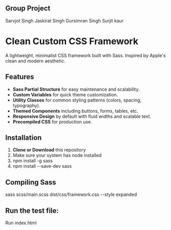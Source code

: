 ## Group Project
Sarvjot Singh
Jaskirat Singh
Gursimran Singh
Surjit kaur
# Clean Custom CSS Framework

A lightweight, minimalist CSS framework built with Sass. Inspired by Apple's clean and modern aesthetic.

## Features

- **Sass Partial Structure** for easy maintenance and scalability.
- **Custom Variables** for quick theme customization.
- **Utility Classes** for common styling patterns (colors, spacing, typography).
- **Themed Components** including buttons, forms, tables, etc.
- **Responsive Design** by default with fluid widths and scalable text.
- **Precompiled CSS** for production use.

## Installation

1. **Clone or Download** this repository
2. Make sure your system has node installed
3. npm install -g sass
4. npm install --save-dev sass

## Compiling Sass
sass scss/main.scss dist/css/framework.css --style expanded

## Run the test file:
Run index.html
